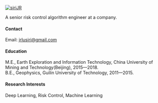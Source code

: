 

[![siriJR](https://img.shields.io/badge/siriJR-github-blue?logo=github)](https://github.com/siriJR)

A senior risk control algorithm engineer at a company.

#### Contact

Email: jrlusiri@gmail.com

#### Education
M.E., Earth Exploration and Information Technology, China University of Mining and Technology(Beijing), 2015—2018.\
B.E., Geophysics, Guilin University of Technology, 2011—2015.

#### Research Interests
Deep Learning, Risk Control, Machine Learning

